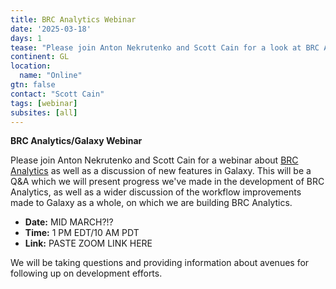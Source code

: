 ```yaml
---
title: BRC Analytics Webinar
date: '2025-03-18'
days: 1
tease: "Please join Anton Nekrutenko and Scott Cain for a look at BRC Analytics and new features in Galaxy!"
continent: GL
location:
  name: "Online"
gtn: false
contact: "Scott Cain"
tags: [webinar]
subsites: [all]
---
```


**BRC Analytics/Galaxy Webinar**

Please join Anton Nekrutenko and Scott Cain for a webinar about [BRC Analytics](https://brc-analytics.org) as well as a discussion of new features in Galaxy. This will be a Q&A which we will present progress we've made in the development of BRC Analytics, as well as a wider discussion of the workflow improvements made to Galaxy as a whole, on which we are building BRC Analytics.


- **Date:** MID MARCH?!?
- **Time:** 1 PM EDT/10 AM PDT
- **Link:** PASTE ZOOM LINK HERE

We will be taking questions and providing information about avenues for following up on development efforts.
